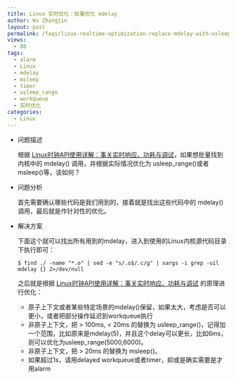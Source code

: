 ```yaml
---
title: Linux 实时优化：批量优化 mdelay
author: Wu Zhangjin
layout: post
permalink: /faqs/linux-realtime-optimization-replace-mdelay-with-usleep-range-or-msleep/
views:
  - 88
tags:
  - alarm
  - Linux
  - mdelay
  - msleep
  - timer
  - usleep_range
  - workqueue
  - 实时优化
categories:
  - Linux
---
```

  * 问题描述

    根据 [Linux时钟API使用详解：事关实时响应、功耗与调试][1]，如果想批量找到内核中的 mdelay() 调用，并根据实际情况优化为 usleep_range()或者msleep()等，该如何？

  * 问题分析

    首先需要确认哪些代码是我们用到的，接着就是找出这些代码中的 mdelay() 调用，最后就是作针对性的优化。

  * 解决方案

    下面这个就可以找出所有用到的mdelay，进入到使用的Linux内核源代码目录下执行即可：

        $ find ./ -name "*.o" | sed -e "s/.o$/.c/g" | xargs -i grep -uil mdelay {} 2>/dev/null


    之后就是根据 [Linux时钟API使用详解：事关实时响应、功耗与调试][1] 的原理进行优化：

      * 原子上下文或者某些特定场景的mdelay()保留，如果太大，考虑是否可以更小，或者把部分操作延迟到workqueue执行
      * 非原子上下文，把 > 100ms, < 20ms 的替换为 usleep\_range()，记得加一个范围，比如原来是mdelay(5)，并且这个delay可以更长，比如6ms，则可以优化为usleep\_range(5000,6000)。
      * 非原子上下文，把 > 20ms 的替换为 msleep()。
      * 如果超过1s，请用delayed workqueue或者timer，抑或是确实需要是才用alarm




 [1]: /the-usage-of-linux-time-api/
